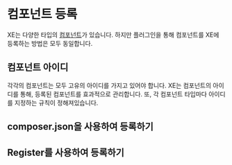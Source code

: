 # 컴포넌트 등록

XE는 다양한 타입의 [컴포넌트](components.md)가 있습니다. 하지만 플러그인을 통해 컴포넌트를 XE에 등록하는 방법은 모두 동일합니다.


## 컴포넌트 아이디

각각의 컴포넌트는 모두 고유의 아이디를 가지고 있어야 합니다. XE는 컴포넌트의 아이디를 통해, 등록된 컴포넌트를 효과적으로 관리합니다. 또, 각 컴포넌트 타입마다 아이디를 지정하는 규칙이 정해져있습니다.

## composer.json을 사용하여 등록하기




## Register를 사용하여 등록하기